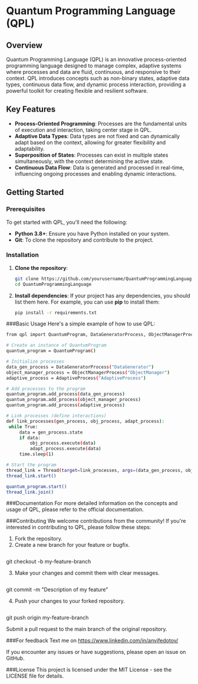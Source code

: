 # Quantum Programming Language (QPL)

## Overview

Quantum Programming Language (QPL) is an innovative process-oriented programming language designed to manage complex, adaptive systems where processes and data are fluid, continuous, and responsive to their context. QPL introduces concepts such as non-binary states, adaptive data types, continuous data flow, and dynamic process interaction, providing a powerful toolkit for creating flexible and resilient software.

## Key Features

- **Process-Oriented Programming**: Processes are the fundamental units of execution and interaction, taking center stage in QPL.
- **Adaptive Data Types**: Data types are not fixed and can dynamically adapt based on the context, allowing for greater flexibility and adaptability.
- **Superposition of States**: Processes can exist in multiple states simultaneously, with the context determining the active state.
- **Continuous Data Flow**: Data is generated and processed in real-time, influencing ongoing processes and enabling dynamic interactions.

## Getting Started

### Prerequisites

To get started with QPL, you'll need the following:

- **Python 3.8+**: Ensure you have Python installed on your system.
- **Git**: To clone the repository and contribute to the project.

### Installation

1. **Clone the repository**:
   ```bash
   git clone https://github.com/yourusername/QuantumProgrammingLanguage.git
   cd QuantumProgrammingLanguage

2. **Install dependencies**: If your project has any dependencies, you should list them here. For example, you can use **pip** to install them:
   ```bash
   pip install -r requirements.txt

###Basic Usage
Here's a simple example of how to use QPL:
   ```bash
from qpl import QuantumProgram, DataGeneratorProcess, ObjectManagerProcess, AdaptiveProcess

# Create an instance of QuantumProgram
quantum_program = QuantumProgram()

# Initialize processes
data_gen_process = DataGeneratorProcess("DataGenerator")
object_manager_process = ObjectManagerProcess("ObjectManager")
adaptive_process = AdaptiveProcess("AdaptiveProcess")

# Add processes to the program
quantum_program.add_process(data_gen_process)
quantum_program.add_process(object_manager_process)
quantum_program.add_process(adaptive_process)

# Link processes (define interactions)
def link_processes(gen_process, obj_process, adapt_process):
    while True:
        data = gen_process.state
        if data:
            obj_process.execute(data)
            adapt_process.execute(data)
        time.sleep(1)

# Start the program
thread_link = Thread(target=link_processes, args=(data_gen_process, object_manager_process, adaptive_process))
thread_link.start()

quantum_program.start()
thread_link.join()
```

###Documentation
For more detailed information on the concepts and usage of QPL, please refer to the official documentation.

###Contributing
We welcome contributions from the community! If you're interested in contributing to QPL, please follow these steps:

1. Fork the repository.
2. Create a new branch for your feature or bugfix.
   ```bash
git checkout -b my-feature-branch

3. Make your changes and commit them with clear messages.
   ```bash
git commit -m "Description of my feature"

4. Push your changes to your forked repository.
   ```bash
git push origin my-feature-branch

Submit a pull request to the main branch of the original repository.

###For feedback
Text me on https://www.linkedin.com/in/anvifedotov/

If you encounter any issues or have suggestions, please open an issue on GitHub.

###License
This project is licensed under the MIT License - see the LICENSE file for details.